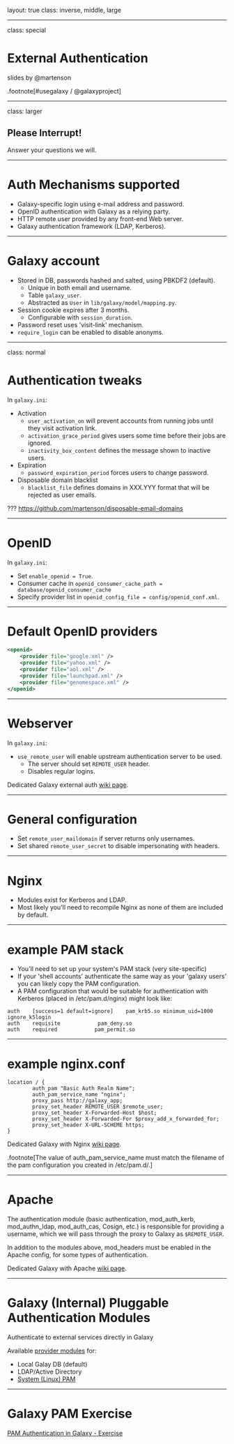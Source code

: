 layout: true
class: inverse, middle, large

---
class: special
# External Authentication

slides by @martenson

.footnote[\#usegalaxy / @galaxyproject]

---
class: larger

## Please Interrupt!
Answer your questions we will.

---
# Auth Mechanisms supported

* Galaxy-specific login using e-mail address and password.
* OpenID authentication with Galaxy as a relying party.
* HTTP remote user provided by any front-end Web server.
* Galaxy authentication framework (LDAP, Kerberos).

---
# Galaxy account

* Stored in DB, passwords hashed and salted, using PBKDF2 (default).
  * Unique in both email and username.
  * Table `galaxy_user`.
  * Abstracted as `User` in `lib/galaxy/model/mapping.py`.
* Session cookie expires after 3 months.
  * Configurable with `session_duration`.
* Password reset uses 'visit-link' mechanism.
* `require_login` can be enabled to disable anonyms.

---
class: normal
# Authentication tweaks

In `galaxy.ini`:
* Activation
  * `user_activation_on` will prevent accounts from running jobs until they visit activation link.
  * `activation_grace_period` gives users some time before their jobs are ignored.
  * `inactivity_box_content` defines the message shown to inactive users.
* Expiration
  * `password_expiration_period` forces users to change password.
* Disposable domain blacklist
  * `blacklist_file` defines domains in XXX.YYY format that will be rejected as user emails.

???
https://github.com/martenson/disposable-email-domains

---
# OpenID

In `galaxy.ini`:
* Set `enable_openid = True`.
* Consumer cache in `openid_consumer_cache_path = database/openid_consumer_cache`
* Specify provider list in `openid_config_file = config/openid_conf.xml`.

---
# Default OpenID providers

```xml
<openid>
    <provider file="google.xml" />
    <provider file="yahoo.xml" />
    <provider file="aol.xml" />
    <provider file="launchpad.xml" />
    <provider file="genomespace.xml" />
</openid>
```

---
# Webserver

In `galaxy.ini`:
* `use_remote_user` will enable upstream authentication server to be used.
  * The server should set `REMOTE_USER` header.
  * Disables regular logins.

Dedicated Galaxy external auth [wiki page](https://wiki.galaxyproject.org/Admin/Config/ExternalUserAuth).

---
# General configuration

* Set `remote_user_maildomain` if server returns only usernames.
* Set shared `remote_user_secret` to disable impersonating with headers.

---
# Nginx

* Modules exist for Kerberos and LDAP.
* Most likely you'll need to recompile Nginx as none of them are included by default.

---
# example PAM stack

* You'll need to set up your system's PAM stack (very site-specific)
* If your 'shell accounts' authenticate the same way as your 'galaxy users' you can likely copy the PAM configuration.
* A PAM configuration that would be suitable for authentication with Kerberos (placed in /etc/pam.d/nginx) might look like:
```
auth    [success=1 default=ignore]    pam_krb5.so minimum_uid=1000 ignore_k5login
auth    requisite            pam_deny.so
auth    required            pam_permit.so
```

---
# example nginx.conf
```
location / {
        auth_pam "Basic Auth Realm Name";
        auth_pam_service_name "nginx";
        proxy_pass http://galaxy_app;
        proxy_set_header REMOTE_USER $remote_user;
        proxy_set_header X-Forwarded-Host $host;
        proxy_set_header X-Forwarded-For $proxy_add_x_forwarded_for;
        proxy_set_header X-URL-SCHEME https;
}
```
Dedicated Galaxy with Nginx [wiki page](https://wiki.galaxyproject.org/Admin/Config/NginxExternalUserAuth).

.footnote[The value of auth_pam_service_name must match the filename of the pam configuration you created in /etc/pam.d/.]

---
# Apache

The authentication module (basic authentication, mod_auth_kerb, mod_authn_ldap, mod_auth_cas, Cosign, etc.) is responsible for providing a username, which we will pass through the proxy to Galaxy as `$REMOTE_USER`.

In addition to the modules above, mod_headers must be enabled in the Apache config, for some types of authentication.


Dedicated Galaxy with Apache [wiki page](https://wiki.galaxyproject.org/Admin/Config/ApacheExternalUserAuth).

---
# Galaxy (Internal) Pluggable Authentication Modules

Authenticate to external services directly in Galaxy

Available [provider modules](https://github.com/galaxyproject/galaxy/tree/dev/lib/galaxy/auth/providers) for:
- Local Galay DB (default)
- LDAP/Active Directory
- [System (Linux) PAM](http://www.linux-pam.org/)

---
# Galaxy PAM Exercise

[PAM Authentication in Galaxy - Exercise](https://github.com/martenson/dagobah-training/blob/master/advanced/004-external-authentication/ex1-pam-auth.md)
